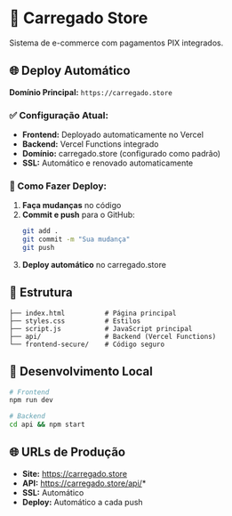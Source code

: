 # 🛒 Carregado Store

Sistema de e-commerce com pagamentos PIX integrados.

## 🌐 Deploy Automático

**Domínio Principal:** `https://carregado.store`

### ✅ Configuração Atual:
- **Frontend:** Deployado automaticamente no Vercel
- **Backend:** Vercel Functions integrado
- **Domínio:** carregado.store (configurado como padrão)
- **SSL:** Automático e renovado automaticamente

### 🚀 Como Fazer Deploy:
1. **Faça mudanças** no código
2. **Commit e push** para o GitHub:
   ```bash
   git add .
   git commit -m "Sua mudança"
   git push
   ```
3. **Deploy automático** no carregado.store

## 📁 Estrutura
```
├── index.html          # Página principal
├── styles.css          # Estilos
├── script.js           # JavaScript principal
├── api/                # Backend (Vercel Functions)
└── frontend-secure/    # Código seguro
```

## 🔧 Desenvolvimento Local
```bash
# Frontend
npm run dev

# Backend
cd api && npm start
```

## 🌐 URLs de Produção
- **Site:** https://carregado.store
- **API:** https://carregado.store/api/*
- **SSL:** Automático
- **Deploy:** Automático a cada push